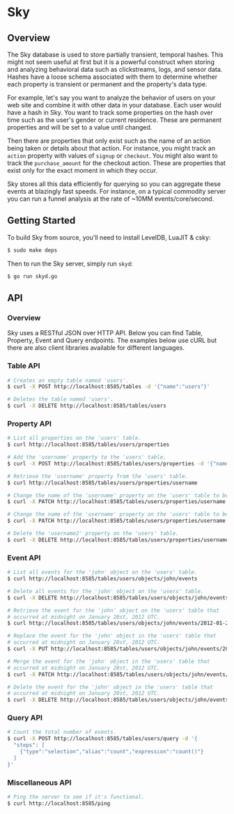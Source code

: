 # Sky

## Overview

The Sky database is used to store partially transient, temporal hashes.
This might not seem useful at first but it is a powerful construct when storing and analyzing behavioral data such as clickstreams, logs, and sensor data.
Hashes have a loose schema associated with them to determine whether each property is transient or permanent and the property's data type.

For example, let's say you want to analyze the behavior of users on your web site and combine it with other data in your database.
Each user would have a hash in Sky.
You want to track some properties on the hash over time such as the user's gender or current residence.
These are permanent properties and will be set to a value until changed.

Then there are properties that only exist such as the name of an action being taken or details about that action.
For instance, you might track an `action` property with values of `signup` or `checkout`.
You might also want to track the `purchase_amount` for the checkout action.
These are properties that exist only for the exact moment in which they occur.

Sky stores all this data efficiently for querying so you can aggregate these events at blazingly fast speeds.
For instance, on a typical commodity server you can run a funnel analysis at the rate of ~10MM events/core/second.

## Getting Started

To build Sky from source, you'll need to install LevelDB, LuaJIT & csky:

```sh
$ sudo make deps
```

Then to run the Sky server, simply run `skyd`:

```sh
$ go run skyd.go
```


## API

### Overview

Sky uses a RESTful JSON over HTTP API.
Below you can find Table, Property, Event and Query endpoints.
The examples below use cURL but there are also client libraries available for different languages.

### Table API

```sh
# Creates an empty table named 'users'.
$ curl -X POST http://localhost:8585/tables -d '{"name":"users"}'
```

```sh
# Deletes the table named 'users'.
$ curl -X DELETE http://localhost:8585/tables/users
```

### Property API

```sh
# List all properties on the 'users' table.
$ curl http://localhost:8585/tables/users/properties
```

```sh
# Add the 'username' property to the 'users' table.
$ curl -X POST http://localhost:8585/tables/users/properties -d '{"name":"username","transient":false,"dataType":"string"}'
```

```sh
# Retrieve the 'username' property from the 'users' table.
$ curl http://localhost:8585/tables/users/properties/username
```

```sh
# Change the name of the 'username' property on the 'users' table to be 'username2'.
$ curl -X PATCH http://localhost:8585/tables/users/properties/username -d '{"name":"username2"}'
```

```sh
# Change the name of the 'username' property on the 'users' table to be 'username2'.
$ curl -X PATCH http://localhost:8585/tables/users/properties/username -d '{"name":"username2"}'
```

```sh
# Delete the 'username2' property on the 'users' table.
$ curl -X DELETE http://localhost:8585/tables/users/properties/username2
```

### Event API

```sh
# List all events for the 'john' object on the 'users' table.
$ curl http://localhost:8585/tables/users/objects/john/events
```

```sh
# Delete all events for the 'john' object on the 'users' table.
$ curl -X DELETE http://localhost:8585/tables/users/objects/john/events
```

```sh
# Retrieve the event for the 'john' object on the 'users' table that
# occurred at midnight on January 20st, 2012 UTC.
$ curl http://localhost:8585/tables/users/objects/john/events/2012-01-20T00:00:00Z
```

```sh
# Replace the event for the 'john' object in the 'users' table that
# occurred at midnight on January 20st, 2012 UTC.
$ curl -X PUT http://localhost:8585/tables/users/objects/john/events/2012-01-20T00:00:00Z -d '{"data":{"username":"johnny1000"}}'
```

```sh
# Merge the event for the 'john' object in the 'users' table that
# occurred at midnight on January 20st, 2012 UTC.
$ curl -X PATCH http://localhost:8585/tables/users/objects/john/events/2012-01-20T00:00:00Z -d '{"data":{"age":12}}'
```

```sh
# Delete the event for the 'john' object in the 'users' table that
# occurred at midnight on January 20st, 2012 UTC.
$ curl -X DELETE http://localhost:8585/tables/users/objects/john/events/2012-01-20T00:00:00Z
```


### Query API

```sh
# Count the total number of events.
$ curl -X POST http://localhost:8585/tables/users/query -d '{
  "steps": [
    {"type":"selection","alias":"count","expression":"count()"}
  ]
}'
```

### Miscellaneous API

```sh
# Ping the server to see if it's functional.
$ curl http://localhost:8585/ping
```

